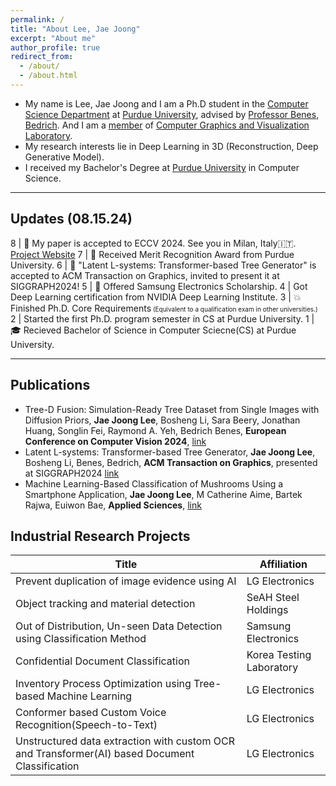 ```yaml
---
permalink: /
title: "About Lee, Jae Joong"
excerpt: "About me"
author_profile: true
redirect_from:
  - /about/
  - /about.html
---
```


- My name is Lee, Jae Joong and I am a Ph.D student in the [Computer Science Department](https://www.cs.purdue.edu/) at [Purdue University](https://www.purdue.edu/), advised by [Professor Benes, Bedrich](https://www.cs.purdue.edu/homes/bbenes/). And I am a [member](https://www.cs.purdue.edu/homes/bbenes/students/) of [Computer Graphics and Visualization Laboratory](https://www.cs.purdue.edu/cgvlab/www/).
  <br/>
- My research interests lie in Deep Learning in 3D (Reconstruction, Deep Generative Model).
  <br/>
- I received my Bachelor's Degree at [Purdue University](https://www.purdue.edu/) in Computer Science.

---

## Updates (08.15.24)

8 | 📜 My paper is accepted to ECCV 2024. See you in Milan, Italy🇮🇹. [Project Website](https://www.jaejoonglee.com/treedfusion/)
7 | 🎉 Received Merit Recognition Award from Purdue University.
6 | 📜 "Latent L-systems: Transformer-based Tree Generator" is accepted to ACM Transaction on Graphics, invited to present it at SIGGRAPH2024!
5 | 🎉 Offered Samsung Electronics Scholarship.
4 | Got Deep Learning certification from NVIDIA Deep Learning Institute.
3 | 💥 Finished Ph.D. Core Requirements<font size="1"> (Equivalent to a qualification exam in other universities.)</font>
2 | Started the first Ph.D. program semester in CS at Purdue University.
1 | 🎓 Recieved Bachelor of Science in Computer Sciecne(CS) at Purdue University.

---

## Publications

- Tree-D Fusion: Simulation-Ready Tree Dataset from Single Images with Diffusion Priors, **Jae Joong Lee**, Bosheng Li, Sara Beery, Jonathan Huang, Songlin Fei, Raymond A. Yeh, Bedrich Benes, **European Conference on Computer Vision 2024**, [link](https://www.arxiv.org/abs/2407.10330)
- Latent L-systems: Transformer-based Tree Generator, **Jae Joong Lee**, Bosheng Li, Benes, Bedrich, **ACM Transaction on Graphics**, presented at SIGGRAPH2024 [link](https://dl.acm.org/doi/10.1145/3627101)
- Machine Learning-Based Classification of Mushrooms Using a Smartphone Application, **Jae Joong Lee**, M Catherine Aime, Bartek Rajwa, Euiwon Bae, **Applied Sciences**, [link](https://www.mdpi.com/2076-3417/12/22/11685)


## Industrial Research Projects

| Title  | Affiliation|
| ------------- | ------------- |
| Prevent duplication of image evidence using AI | LG Electronics|
| Object tracking and material detection | SeAH Steel Holdings |
| Out of Distribution, Un-seen Data Detection using Classification Method  | Samsung Electronics  |
| Confidential Document Classification | Korea Testing Laboratory |
| Inventory Process Optimization using Tree-based Machine Learning | LG Electronics |
| Conformer based Custom Voice Recognition(Speech-to-Text)   | LG Electronics |
| Unstructured data extraction with custom OCR and Transformer(AI) based Document Classification | LG Electronics |
